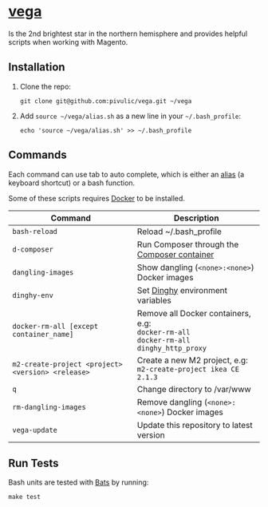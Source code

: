 # [vega](https://en.wikipedia.org/wiki/Vega)
Is the 2nd brightest star in the northern hemisphere and provides helpful scripts when working with Magento.

## Installation
1. Clone the repo:

    ```
    git clone git@github.com:pivulic/vega.git ~/vega
    ```
1. Add `source ~/vega/alias.sh` as a new line in your `~/.bash_profile`:

    ```
    echo 'source ~/vega/alias.sh' >> ~/.bash_profile
    ```

## Commands
Each command can use tab to auto complete, which is either an [alias](http://www.tldp.org/LDP/abs/html/aliases.html) (a keyboard shortcut) or a bash function.

Some of these scripts requires [Docker](https://www.docker.com/) to be installed.

Command | Description
--- | ---
`bash-reload` | Reload ~/.bash_profile
`d-composer` | Run Composer through the [Composer container](https://hub.docker.com/r/library/composer/)
`dangling-images` | Show dangling (`<none>:<none>`) Docker images
`dinghy-env` | Set [Dinghy](https://github.com/codekitchen/dinghy) environment variables
`docker-rm-all [except container_name]` | Remove all Docker containers, e.g: <br> `docker-rm-all` <br> `docker-rm-all dinghy_http_proxy`
`m2-create-project <project> <version> <release>` | Create a new M2 project, e.g: <br> `m2-create-project ikea CE 2.1.3`
`q` | Change directory to /var/www
`rm-dangling-images` | Remove dangling (`<none>:<none>`) Docker images
`vega-update` | Update this repository to latest version

## Run Tests
Bash units are tested with [Bats](https://github.com/sstephenson/bats) by running:

```
make test
```
